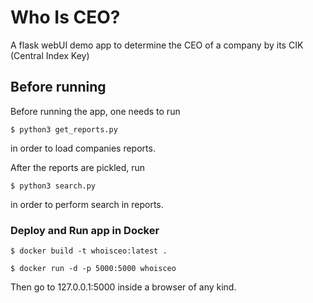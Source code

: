 # Who Is CEO?

A flask webUI demo app to determine the CEO of a company by its CIK (Central Index Key)

## Before running

Before running the app, one needs to run

```
$ python3 get_reports.py
```

in order to load companies reports.


After the reports are pickled, run

```
$ python3 search.py
```

in order to perform search in reports.

### Deploy and Run app in Docker

```
$ docker build -t whoisceo:latest . 
```

```
$ docker run -d -p 5000:5000 whoisceo
```

Then go to 127.0.0.1:5000 inside a browser of any kind.

